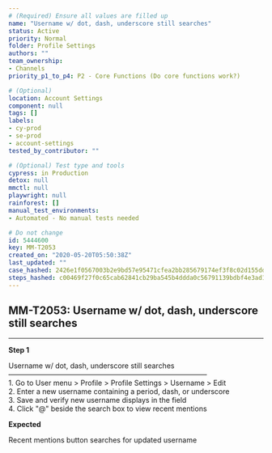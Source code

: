 ```yaml
---
# (Required) Ensure all values are filled up
name: "Username w/ dot, dash, underscore still searches"
status: Active
priority: Normal
folder: Profile Settings
authors: ""
team_ownership:
- Channels
priority_p1_to_p4: P2 - Core Functions (Do core functions work?)

# (Optional)
location: Account Settings
component: null
tags: []
labels:
- cy-prod
- se-prod
- account-settings
tested_by_contributor: ""

# (Optional) Test type and tools
cypress: in Production
detox: null
mmctl: null
playwright: null
rainforest: []
manual_test_environments:
- Automated - No manual tests needed

# Do not change
id: 5444600
key: MM-T2053
created_on: "2020-05-20T05:50:38Z"
last_updated: ""
case_hashed: 2426e1f0567003b2e9bd57e95471cfea2bb285679174ef3f8c02d155dd454117cfe9d9cf64f8c2476535f4b6b1f653b3
steps_hashed: c00469f27f0c65cab62841cb29ba545b4ddda0c56791139bdbf4e3ad1cf5f5ab912790e555341773e0d2eca2703d8353
---
```


<!-- (Auto-generated) Based on frontmatter's "key" and "name" -->

## MM-T2053: Username w/ dot, dash, underscore still searches

---

**Step 1**

Username w/ dot, dash, underscore still searches\
————————————————————————————\
1\. Go to User menu > Profile > Profile Settings > Username > Edit\
2\. Enter a new username containing a period, dash, or underscore\
3\. Save and verify new username displays in the field\
4\. Click "@" beside the search box to view recent mentions

**Expected**

Recent mentions button searches for updated username
